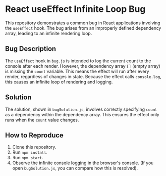 # React useEffect Infinite Loop Bug

This repository demonstrates a common bug in React applications involving the `useEffect` hook.  The bug arises from an improperly defined dependency array, leading to an infinite rendering loop.

## Bug Description

The `useEffect` hook in `bug.js` is intended to log the current count to the console after each render. However, the dependency array `[]` (empty array) is missing the `count` variable.  This means the effect will run after every render, regardless of changes in state.  Because the effect calls `console.log`, this causes an infinite loop of rendering and logging.

## Solution

The solution, shown in `bugSolution.js`, involves correctly specifying `count` as a dependency within the dependency array. This ensures the effect only runs when the `count` value changes.

## How to Reproduce

1. Clone this repository.
2. Run `npm install`.
3. Run `npm start`.
4. Observe the infinite console logging in the browser's console.  (If you open `bugSolution.js`, you can compare how this is resolved).

